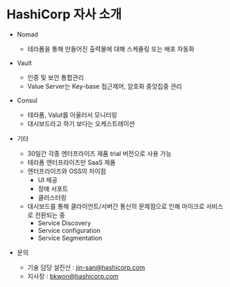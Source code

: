# HashiCorp 자사 소개

* Nomad
  * 테라폼을 통해 만들어진 출력물에 대해 스케쥴링 또는 배포 자동화
* Vault
  * 인증 및 보안 통합관리
  * Value Server는 Key-base 접근제어, 암호화 중앙집중 관리
* Consul
  * 테라폼, Valut를 아울러서 모니터링
  * 대시보드라고 하기 보다는 오케스트레이션



* 기타
  * 30일간 각종 엔터프라이즈 제품 trial 버전으로 사용 가능
  * 테라폼 엔터프라이즈만 SaaS 제품
  * 엔터프라이즈와 OSS의 차이점
    * UI 제공
    * 장애 서포트
    * 클러스터링
  * 대시보드를 통해 클라이언트/서버간 통신의 문제점으로 인해 마이크로 서비스로 전환되는 중
    * Service Discovery
    * Service configuration
    * Service Segmentation
* 문의
  * 기술 담당 설진산 :  jin-san@hashicorp.com
  * 지사장 : bkwon@hashicorp.com